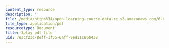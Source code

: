 ```yaml
---
content_type: resource
description: ''
file: /media/https%3A/open-learning-course-data-rc.s3.amazonaws.com/6-004-computation-structures-spring-2017/7e3cf23c8eff1f556aff9ed11c96b438_IE9cFQ9b33U.pdf
file_type: application/pdf
resourcetype: Document
title: 3play pdf file
uid: 7e3cf23c-8eff-1f55-6aff-9ed11c96b438
---
```

